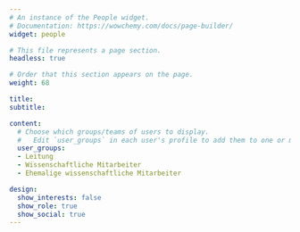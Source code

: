 ```yaml
---
# An instance of the People widget.
# Documentation: https://wowchemy.com/docs/page-builder/
widget: people

# This file represents a page section.
headless: true

# Order that this section appears on the page.
weight: 68

title: 
subtitle:

content:
  # Choose which groups/teams of users to display.
  #   Edit `user_groups` in each user's profile to add them to one or more of these groups.
  user_groups:
  - Leitung
  - Wissenschaftliche Mitarbeiter
  - Ehemalige wissenschaftliche Mitarbeiter

design:
  show_interests: false
  show_role: true
  show_social: true
---
```

